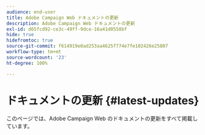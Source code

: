 ```yaml
---
audience: end-user
title: Adobe Campaign Web ドキュメントの更新
description: Adobe Campaign Web ドキュメントの更新
exl-id: d65fcd92-ce3c-49ff-9dce-16a41d0558bf
hide: true
hidefromtoc: true
source-git-commit: f614919e0ad253aa4625f774e7fe102426e25807
workflow-type: tm+mt
source-wordcount: '23'
ht-degree: 100%

---
```


# ドキュメントの更新 {#latest-updates}

このページでは、Adobe Campaign Web のドキュメントの更新をすべて掲載しています。
